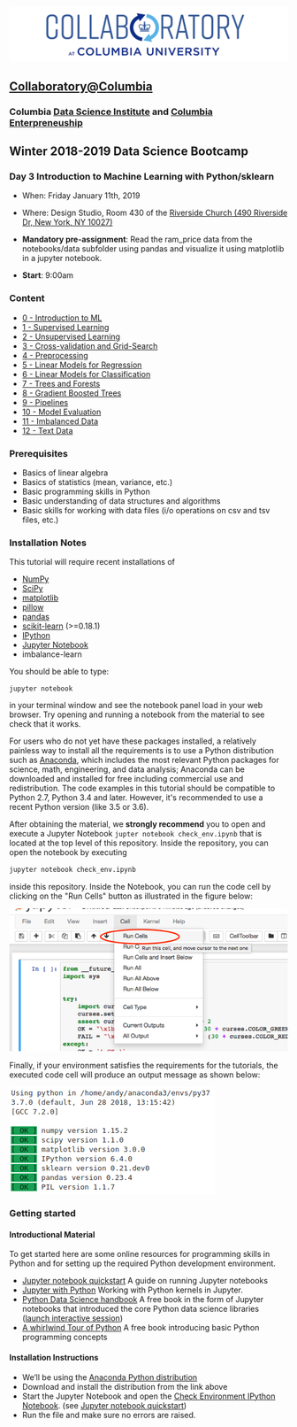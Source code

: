 ![collaboratory logo](../../Misc-files/collaboratory2.png)

## [Collaboratory@Columbia](http://collaboratory.columbia.edu/)
### Columbia [Data Science Institute](http://datascience.columbia.edu/) and [Columbia Enterpreneuship](http://entrepreneurship.columbia.edu/)
## Winter 2018-2019 Data Science Bootcamp
### Day 3 Introduction to Machine Learning with Python/sklearn

- When: Friday January 11th, 2019
- Where: Design Studio, Room 430 of the [Riverside Church (490 Riverside Dr, New York, NY 10027)](https://www.google.com/maps/dir//40.8112215,-73.963428/@40.8113575,-73.9638732,19z/data=!4m2!4m1!3e3)

- **Mandatory pre-assignment**: Read the ram_price data from the notebooks/data subfolder using pandas and visualize it using matplotlib in a jupyter notebook.
- **Start**: 9:00am

### Content

- [0 - Introduction to ML](https://ds-bootcamp-dsi-columbia.github.io/AY2018-2019-Winter-Collaboratory-Faculty/Bootcamp-materials/Day3-Machine-Learning/slides/00-introduction.html)
- [1 - Supervised Learning](https://ds-bootcamp-dsi-columbia.github.io/AY2018-2019-Winter-Collaboratory-Faculty/Bootcamp-materials/Day3-Machine-Learning/slides/01-supervised-learning.html)
- [2 - Unsupervised Learning](https://ds-bootcamp-dsi-columbia.github.io/AY2018-2019-Winter-Collaboratory-Faculty/Bootcamp-materials/Day3-Machine-Learning/slides/02-unsupervised-learning.html)
- [3 - Cross-validation and Grid-Search](https://ds-bootcamp-dsi-columbia.github.io/AY2018-2019-Winter-Collaboratory-Faculty/Bootcamp-materials/Day3-Machine-Learning/slides/03-cross-validation-grid-search.html)
- [4 - Preprocessing](https://ds-bootcamp-dsi-columbia.github.io/AY2018-2019-Winter-Collaboratory-Faculty/Bootcamp-materials/Day3-Machine-Learning/slides/04-preprocessing.html)
- [5 - Linear Models for Regression](https://ds-bootcamp-dsi-columbia.github.io/AY2018-2019-Winter-Collaboratory-Faculty/Bootcamp-materials/Day3-Machine-Learning/slides/05-linear-models-regression.html)
- [6 - Linear Models for Classification](https://ds-bootcamp-dsi-columbia.github.io/AY2018-2019-Winter-Collaboratory-Faculty/Bootcamp-materials/Day3-Machine-Learning/slides/06-linear-models-classification.html)
- [7 - Trees and Forests](https://ds-bootcamp-dsi-columbia.github.io/AY2018-2019-Winter-Collaboratory-Faculty/Bootcamp-materials/Day3-Machine-Learning/slides/07-trees-forests.html)
- [8 - Gradient Boosted Trees](https://ds-bootcamp-dsi-columbia.github.io/AY2018-2019-Winter-Collaboratory-Faculty/Bootcamp-materials/Day3-Machine-Learning/slides/08-gradient-boosting.html)
- [9 - Pipelines](https://ds-bootcamp-dsi-columbia.github.io/AY2018-2019-Winter-Collaboratory-Faculty/Bootcamp-materials/Day3-Machine-Learning/slides/09-pipelines.html)
- [10 - Model Evaluation](https://ds-bootcamp-dsi-columbia.github.io/AY2018-2019-Winter-Collaboratory-Faculty/Bootcamp-materials/Day3-Machine-Learning/slides/10-model-evaluation.html)
- [11 - Imbalanced Data](https://ds-bootcamp-dsi-columbia.github.io/AY2018-2019-Winter-Collaboratory-Faculty/Bootcamp-materials/Day3-Machine-Learning/slides/11-imbalanced-data.html)
- [12 - Text Data](https://ds-bootcamp-dsi-columbia.github.io/AY2018-2019-Winter-Collaboratory-Faculty/Bootcamp-materials/Day3-Machine-Learning/slides/12-working-with-text-data.html)


### Prerequisites
 
+ Basics of linear algebra
+ Basics of statistics (mean, variance, etc.)
+ Basic programming skills in Python
+ Basic understanding of data structures and algorithms
+ Basic skills for working with data files (i/o operations on csv and tsv files, etc.)

### Installation Notes

This tutorial will require recent installations of

- [NumPy](http://www.numpy.org)
- [SciPy](http://www.scipy.org)
- [matplotlib](http://matplotlib.org)
- [pillow](https://python-pillow.org)
- [pandas](http://pandas.pydata.org)
- [scikit-learn](http://scikit-learn.org/stable/) (>=0.18.1)
- [IPython](http://ipython.readthedocs.org/en/stable/)
- [Jupyter Notebook](http://jupyter.org)
- imbalance-learn

You should be able to type:

    jupyter notebook

in your terminal window and see the notebook panel load in your web browser.
Try opening and running a notebook from the material to see check that it works.

For users who do not yet have these  packages installed, a relatively
painless way to install all the requirements is to use a Python distribution
such as [Anaconda](https://www.continuum.io/downloads), which includes
the most relevant Python packages for science, math, engineering, and
data analysis; Anaconda can be downloaded and installed for free
including commercial use and redistribution.
The code examples in this tutorial should be compatible to Python 2.7, Python
3.4 and later. However, it's recommended to use a recent Python version (like
3.5 or 3.6).

After obtaining the material, we **strongly recommend** you to open and execute
a Jupyter Notebook `jupter notebook check_env.ipynb` that is located at the
top level of this repository. Inside the repository, you can open the notebook
by executing

```bash
jupyter notebook check_env.ipynb
```

inside this repository. Inside the Notebook, you can run the code cell by
clicking on the "Run Cells" button as illustrated in the figure below:

![](images/check_env-1.png)


Finally, if your environment satisfies the requirements for the tutorials, the executed code cell will produce an output message as shown below:

![](images/check_env-2.png)


### Getting started

#### Introductional Material

To get started here are some online resources for programming skills in Python and for setting up the required Python development environment.

+ [Jupyter notebook quickstart](https://jupyter.readthedocs.io/en/latest/content-quickstart.html) A guide on running Jupyter notebooks
+ [Jupyter with Python](http://opentechschool.github.io/python-data-intro/core/notebook.html) Working with Python kernels in Jupyter.
+ [Python Data Science handbook](https://github.com/jakevdp/PythonDataScienceHandbook) A free book in the form of Jupyter notebooks that introduced the core Python data science libraries ([launch interactive session](https://mybinder.org/v2/gh/jakevdp/PythonDataScienceHandbook/master?filepath=notebooks%2FIndex.ipynb))
+ [A whirlwind Tour of Python](https://github.com/jakevdp/WhirlwindTourOfPython) A free book introducing basic Python programming concepts


#### Installation Instructions
+ We’ll be using the [Anaconda Python distribution](https://www.anaconda.com/download/?lang=en-us#linuxQ)
+ Download and install the distribution from the link above
+ Start the Jupyter Notebook and open the [Check Environment IPython Notebook](./notebooks/Pre-assignment/check_env.ipynb). (see [Jupyter notebook quickstart](https://jupyter.readthedocs.io/en/latest/content-quickstart.html))
+ Run the file and make sure no errors are raised.
